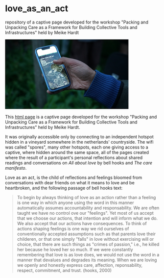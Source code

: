 # love_as_an_act
repository of a captive page developed for the workshop "Packing and Unpacking Care as a Framework for Building Collective Tools and Infrastructures" held by Meike Hardt

<img src="hdsc_day10_29.jpeg" width=80%/>

This <a href="https://maddagh.github.io/love_as_an_act/">html page</a> is a captive page developed for the workshop "Packing and Unpacking Care as a Framework for Building Collective Tools and Infrastructures" held by Meike Hardt.<br>

It was originally accessible only by connecting to an independent hotspot hidden in a vineyard somewhere in the netherlands' countryside.
The wifi was called "spores", many other hotspots, each one giving access to a captive, where hidden around the same space, all of the pages created where the result of a participant's personal reflections about shared readings and conversations on <i>All about love</i> by bell hooks and <i>The care manifesto</i>.

Love as an act, is the child of reflections and feelings bloomed from conversations with dear friends on what it means to love and be heartbroken, and the following passage of bell hooks text:

>To begin by always thinking of love as an action rather than a feeling is one way in which anyone using the word in this manner automatically assumes accountability and responsability. We are often taught we have no control ove our "feelings". Yet most of us accept that we choose our actions, that intention and will inform what we do. We also accept that our actions have consequences. To think of actions shaping feelings is one way we rid ourselves of conventionally accepted assumptions such as that parents love their childeren, or that one simply "falls" in love without exercising will or choice, that there are such things as "crimes of passion," i.e., he killed her because he loved her so much. If we were constantly remembering that love is as love does, we would not use the word in a manner that devalues and degrades its meaning. When we are loving we openly and honestly express care, affection, reponsability, respect, commitment, and trust.</q>
(hooks, 2000)


